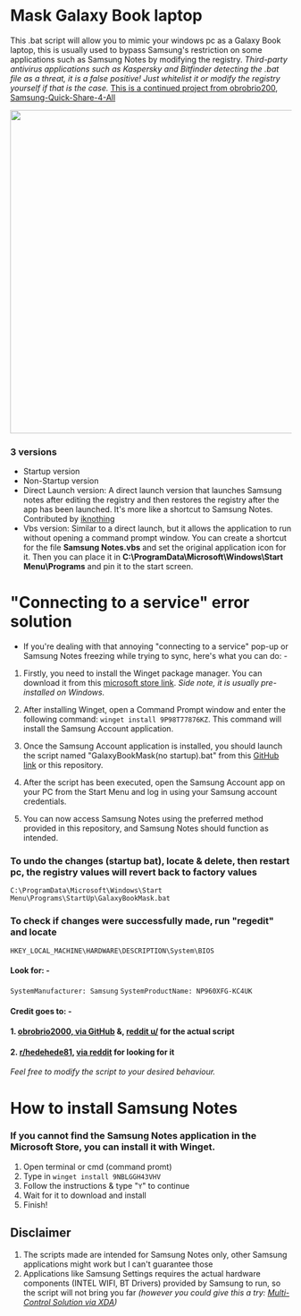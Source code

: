 # Mask Galaxy Book laptop
This .bat script will allow you to mimic your windows pc as a Galaxy Book laptop, this is usually used to bypass Samsung's restriction on some applications such as Samsung Notes by modifying the registry. _Third-party antivirus applications such as Kaspersky and Bitfinder detecting the .bat file as a threat, it is a false positive! Just whitelist it or modify the registry yourself if that is the case._ [This is a continued project from obrobrio200, Samsung-Quick-Share-4-All](https://github.com/obrobrio2000/Samsung-Quick-Share-4-All)

<img src="https://preview.redd.it/nzxqcqw9dyib1.png?width=778&format=png&auto=webp&s=493855bde83d0712952a36d6a5a8ab8a5f34693c" width="678" height="578"> 

### 3 versions
- Startup version
- Non-Startup version
- Direct Launch version: A direct launch version that launches Samsung notes after editing the registry and then restores the registry after the app has been launched. It's more like a shortcut to Samsung Notes. Contributed by [iknothing](https://github.com/iknothing)
- Vbs version: Similar to a direct launch, but it allows the application to run without opening a command prompt window. You can create a shortcut for the file **Samsung Notes.vbs** and set the original application icon for it. Then you can place it in **C:\ProgramData\Microsoft\Windows\Start Menu\Programs** and pin it to the start screen.


# "Connecting to a service" error solution

- If you're dealing with that annoying "connecting to a service" pop-up or Samsung Notes freezing while trying to sync, here's what you can do: -

1. Firstly, you need to install the Winget package manager. You can download it from this [microsoft store link](https://www.microsoft.com/store/productid/9NBLGGH4NNS1?ocid=pdpshare). *Side note, it is usually pre-installed on Windows.*

2. After installing Winget, open a Command Prompt window and enter the following command: `winget install 9P98T77876KZ`. This command will install the Samsung Account application.

3. Once the Samsung Account application is installed, you should launch the script named "GalaxyBookMask(no startup).bat" from this [GitHub link](https://github.com/kellwinr/galaxybook_mask) or this repository.

4. After the script has been executed, open the Samsung Account app on your PC from the Start Menu and log in using your Samsung account credentials.

5.  You can now access Samsung Notes using the preferred method provided in this repository, and Samsung Notes should function as intended.



### To undo the changes (startup bat), locate & delete, then restart pc, the registry values will revert back to factory values

`C:\ProgramData\Microsoft\Windows\Start Menu\Programs\StartUp\GalaxyBookMask.bat`


### To check if changes were successfully made, run "regedit" and locate
`HKEY_LOCAL_MACHINE\HARDWARE\DESCRIPTION\System\BIOS`

#### Look for: -
`SystemManufacturer: Samsung`
`SystemProductName: NP960XFG-KC4UK`

#### Credit goes to: -
#### 1. [obrobrio2000, via GitHub](https://github.com/obrobrio2000/Samsung-Quick-Share-4-All) &, [reddit u/](https://www.reddit.com/user/obrobrio2000/) for the actual script
#### 2. [r/hedehede81](https://www.reddit.com/user/hedehede81), [via reddit](https://www.reddit.com/r/GalaxyBook/comments/15v05bv/samsung_notes_does_not_run_on_nongalaxy_book/?utm_source=share&utm_medium=web2x&context=3) for looking for it
_Feel free to modify the script to your desired behaviour._

# How to install Samsung Notes
### If you cannot find the Samsung Notes application in the Microsoft Store, you can install it with Winget.
1. Open terminal or cmd (command promt)
2. Type in `winget install 9NBLGGH43VHV`
3. Follow the instructions & type "`Y`" to continue
4. Wait for it to download and install
5. Finish! 

## Disclaimer
1. The scripts made are intended for Samsung Notes only, other Samsung applications might work but I can't guarantee those
2. Applications like Samsung Settings requires the actual hardware components (INTEL WIFI, BT Drivers) provided by Samsung to run, so the script will not bring you far _(however you could give this a try: [Multi-Control Solution via XDA](https://xdaforums.com/t/how-to-samsung-multi-control-with-non-samsung-windows-pc.4640205/))_
